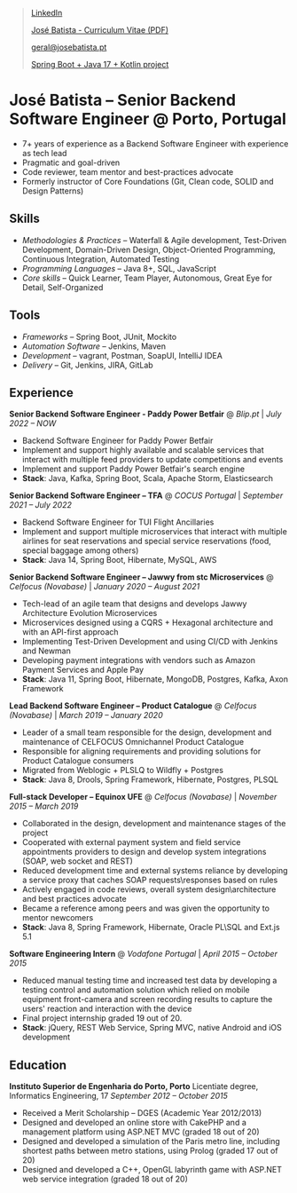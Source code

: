 > [LinkedIn](https://www.linkedin.com/in/joserbatista/en/)
>
> [José Batista - Curriculum Vitae (PDF)](https://github.com/joserbatista/cv/blob/master/JB_CV_LIVE.pdf)
>
> [geral@josebatista.pt](mailto:geral@josebatista.pt)
>
> [Spring Boot + Java 17 + Kotlin project](https://github.com/joserbatista/expman-microservices)
> 
# José Batista &ndash; Senior Backend Software Engineer @ Porto, Portugal
-	7+ years of experience as a Backend Software Engineer with experience as tech lead
- Pragmatic and goal-driven
- Code reviewer, team mentor and best-practices advocate
- Formerly instructor of Core Foundations (Git, Clean code, SOLID and Design Patterns)


## Skills
- *Methodologies & Practices* &ndash; Waterfall & Agile development, Test-Driven Development, Domain-Driven Design, Object-Oriented Programming, Continuous Integration, Automated Testing
- *Programming Languages* &ndash; Java 8+, SQL, JavaScript
- *Core skills* &ndash; Quick Learner, Team Player, Autonomous, Great Eye for Detail, Self-Organized

## Tools
- *Frameworks* &ndash; Spring Boot, JUnit, Mockito
- *Automation Software* &ndash; Jenkins, Maven
- *Development* &ndash; vagrant, Postman, SoapUI, IntelliJ IDEA
- *Delivery* &ndash; Git, Jenkins, JIRA, GitLab

## Experience

**Senior Backend Software Engineer - Paddy Power Betfair** 
@ *Blip.pt* | *July 2022 – NOW* 
- Backend Software Engineer for Paddy Power Betfair
- Implement and support highly available and scalable services that interact with multiple feed providers to update competitions and events
- Implement and support Paddy Power Betfair's search engine
- **Stack**: Java, Kafka, Spring Boot, Scala, Apache Storm, Elasticsearch

**Senior Backend Software Engineer – TFA** 
@ *COCUS Portugal* | *September 2021 – July 2022* 
- Backend Software Engineer for TUI Flight Ancillaries
- Implement and support multiple microservices that interact with multiple airlines for seat reservations and special service reservations (food, special baggage among others)
- **Stack**: Java 14, Spring Boot, Hibernate, MySQL, AWS

**Senior Backend Software Engineer – Jawwy from stc Microservices** 
@ *Celfocus (Novabase)* | *January 2020 – August 2021* 
- Tech-lead of an agile team that designs and develops Jawwy Architecture Evolution Microservices
- Microservices designed using a CQRS + Hexagonal architecture and with an API-first approach
- Implementing Test-Driven Development and using CI/CD with Jenkins and Newman
- Developing payment integrations with vendors such as Amazon Payment Services and Apple Pay
- **Stack**: Java 11, Spring Boot, Hibernate, MongoDB, Postgres, Kafka, Axon Framework

**Lead Backend Software Engineer – Product Catalogue** 
@ *Celfocus (Novabase)* | *March 2019 – January 2020* 
- Leader of a small team responsible for the design, development and maintenance of CELFOCUS Omnichannel Product Catalogue
- Responsible for aligning requirements and providing solutions for Product Catalogue consumers
- Migrated from Weblogic + PLSLQ to Wildfly + Postgres
- **Stack**: Java 8, Drools, Spring Framework, Hibernate, Postgres, PLSQL

**Full-stack Developer  – Equinox UFE** 
@ *Celfocus (Novabase)* | *November 2015 – March 2019* 
- Collaborated in the design, development and maintenance stages of the project
- Cooperated with external payment system and field service appointments providers to design and develop system integrations (SOAP, web socket and REST)
- Reduced development time and external systems reliance by developing a service proxy that caches SOAP requests\responses based on rules
- Actively engaged in code reviews, overall system design\architecture and best practices advocate
- Became a reference among peers and was given the opportunity to mentor newcomers
- **Stack**: Java 8, Spring Framework, Hibernate, Oracle PL\SQL and Ext.js 5.1

**Software Engineering Intern** 
@ *Vodafone Portugal* | *April 2015 &ndash; October 2015* 
- Reduced manual testing time and increased test data by developing a testing control and automation solution which relied on mobile equipment front-camera and screen recording results to capture the users' reaction and interaction with the device
- Final project internship graded 19 out of 20. 
- **Stack**: jQuery, REST Web Service, Spring MVC, native Android and iOS development

## Education
**Instituto Superior de Engenharia do Porto, Porto** 
Licentiate degree, Informatics Engineering, 17
*September 2012 – October 2015* 
- Received a Merit Scholarship – DGES (Academic Year 2012/2013)
- Designed and developed an online store with CakePHP and a management platform using ASP.NET MVC (graded 18 out of 20)
- Designed and developed a simulation of the Paris metro line, including shortest paths between metro stations, using Prolog (graded 17 out of 20)
- Designed and developed a C++, OpenGL labyrinth game with ASP.NET web service integration (graded 18 out of 20)

